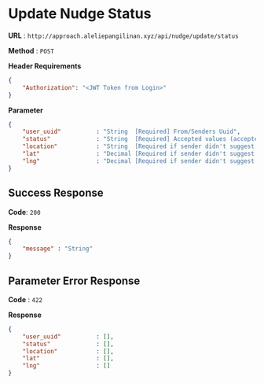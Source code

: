 # Update Nudge Status

**URL** : `http://approach.aleliepangilinan.xyz/api/nudge/update/status`

**Method** : `POST`

**Header Requirements**
```json
{
    "Authorization": "<JWT Token from Login>"
}
```

**Parameter**
```json
{
    "user_uuid"          : "String  [Required] From/Senders Uuid",
    "status"             : "String  [Required] Accepted values (accepted,rejected,cancelled,blocked)",
    "location"           : "String  [Required if sender didn't suggest location]",
    "lat"                : "Decimal [Required if sender didn't suggest location]",
    "lng"                : "Decimal [Required if sender didn't suggest location]"
}
```

## Success Response
**Code**: `200`

**Response**
```json
{
    "message" : "String"
}
```

## Parameter Error Response
**Code** : `422`

**Response**
```json
{
    "user_uuid"          : [],
    "status"             : [],
    "location"           : [],
    "lat"                : [],
    "lng"                : []
}
```
